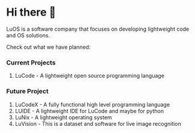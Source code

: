 # Hi there 👋

LuOS is a software company that focuses on developing lightweight code and OS solutions.

Check out what we have planned:

### Current Projects
  1. LuCode - A lightweight open source programming language 

### Future Project
  1. LuCodeX - A fully functional high level programming language 
  2. LUIDE - A lightweight IDE for LuCode and maybe for python
  3. LuNix - A lightweight operating system
  4. LuVision - This is a dataset and software for live image recognition
  



<!--

**Here are some ideas to get you started:**

🙋‍♀️ A short introduction - what is your organization all about?
🌈 Contribution guidelines - how can the community get involved?
👩‍💻 Useful resources - where can the community find your docs? Is there anything else the community should know?
🍿 Fun facts - what does your team eat for breakfast?
🧙 Remember, you can do mighty things with the power of [Markdown](https://docs.github.com/github/writing-on-github/getting-started-with-writing-and-formatting-on-github/basic-writing-and-formatting-syntax)
-->
